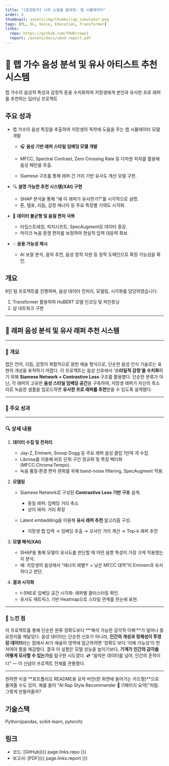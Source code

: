 ```yaml
---
title: "[음성분석] 너의 소울을 들려줘: 랩 시뮬레이터"
order: 4
thumbnail: assets/img/thumbs/rap_simulator.png
tags: [ML, DL, Voice, Education, Transformer]
links:
  repo: https://github.com/YOUR/repo1
  report: /assets/docs/umnd-report.pdf
---
```


# 🎤 랩 가수 음성 분석 및 유사 아티스트 추천 시스템
랩 가수의 음성적 특성과 감정적 톤을 수치화하여 지망생에게 본인과 유사한 프로 래퍼를 추천하는 딥러닝 프로젝트

## 주요 성과
- 랩 가수의 음성 특징을 추출하여 지망생의 독학에 도움을 주는 랩 시뮬레이터 모델 개발
  * 🎧 **음성 기반 래퍼 스타일 임베딩 모델 개발**

  * MFCC, Spectral Contrast, Zero Crossing Rate 등 다차원 피처를 활용해 음성 패턴을 추출.
  * Siamese 구조를 통해 래퍼 간 거리 기반 유사도 계산 모델 구현.
* 🔍 **설명 가능한 추천 시스템(XAI) 구현**

  * SHAP 분석을 통해 “왜 이 래퍼가 유사한가?”를 시각적으로 설명.
  * 톤, 템포, 리듬, 감정 에너지 등 주요 특징별 기여도 시각화.
* 🧠 **데이터 불균형 및 음질 편차 극복**

  * 타임스트레칭, 피치시프트, SpecAugment로 데이터 증강.
  * 마이크·녹음 환경 편차를 보정하여 현실적 입력 대응력 확보.
* 💡 **응용 가능성 제시**

  * AI 보컬 분석, 음악 추천, 음성 창작 지원 등 창작 도메인으로 확장 가능성을 확인.


## 개요
6인 팀 프로젝트를 진행하며, 음성 데이터 전처리, 모델링, 시각화를 담당하였습니다.

1. Transformer 활용하여 HuBERT 모델 인코딩 및 파인튜닝
2. 샴 네트워크 구현

---

## 🎤 래퍼 음성 분석 및 유사 래퍼 추천 시스템

>

---

### 📌 개요

랩은 언어, 리듬, 감정이 복합적으로 얽힌 예술 형식으로, 단순한 음성 인식 기술로는 표현의 개성을 포착하기 어렵다.
이 프로젝트는 음성 신호에서 **‘스타일적 감정’을 수치화**하기 위해 **Siamese Network + Contrastive Loss** 구조를 활용했다.
단순한 분류가 아닌, 각 래퍼의 고유한 **음성 스타일 임베딩 공간**을 구축하여,
지망생 래퍼가 자신의 목소리로 녹음한 샘플을 업로드하면 **유사한 프로 래퍼를 추천**받을 수 있도록 설계했다.

---

### 🚀 주요 성과



---

### 🔍 상세 내용

1. **데이터 수집 및 전처리**

   * Jay-Z, Eminem, Snoop Dogg 등 주요 래퍼 음성 클립 1만여 개 수집.
   * Librosa를 이용해 비트 단위 구간 정규화 및 특징 벡터화(MFCC·Chroma·Tempo).
   * 녹음 품질·환경 편차 완화를 위해 band-noise filtering, SpecAugment 적용.

2. **모델링**

   * Siamese Network로 구성된 **Contrastive Loss 기반 구조** 설계.

     * 동일 래퍼: 임베딩 거리 축소
     * 상이 래퍼: 거리 확장
   * Latent embedding을 이용해 **유사 래퍼 추천** 알고리즘 구성.

     * 지망생 랩 입력 → 임베딩 추출 → 코사인 거리 계산 → Top-k 래퍼 추천

3. **모델 해석(XAI)**

   * SHAP을 통해 모델이 유사도를 판단할 때 어떤 음향 특성이 가장 크게 작용했는지 분석.
   * 예: 지망생의 음성에서 “에너지 레벨↑ + 낮은 MFCC 대역”이 Eminem과 유사하다고 판단.

4. **결과 시각화**

   * t-SNE로 임베딩 공간 시각화: 래퍼별 클러스터링 확인.
   * 유사도 매트릭스 기반 Heatmap으로 스타일 관계를 한눈에 표현.

---

### 💭 느낀 점

이 프로젝트를 통해 단순한 분류 정확도보다 **‘해석 가능한 감각적 이해’**가 얼마나 중요한지를 깨달았다.
음성 데이터는 단순한 신호가 아니라, **인간의 개성과 정체성이 투영된 데이터**라는 점에서
AI가 예술의 영역에 접근하려면 ‘정확도’보다 ‘이해 가능성’이 먼저여야 함을 체감했다.
결국 이 실험은 모델 성능을 높이기보다, **기계가 인간의 감각을 어떻게 모사할 수 있는가**를 탐구한 시도였다.
💿 “음악은 데이터를 넘어, 인간의 흔적이다” — 이 신념이 프로젝트 전체를 관통했다.

---

원하면 이걸 **포트폴리오 README용 요약 버전(한 화면에 들어가는 카드형)**으로 줄여줄 수도 있어.
예를 들어 “AI Rap Style Recommender 🎤 (1페이지 요약)”처럼. 그렇게 만들어줄까?



## 기술스택
Python(pandas, scikit-learn, pytorch)


## 링크
- 코드: [GitHub]({{ page.links.repo }})
- 보고서: [PDF]({{ page.links.report }})
